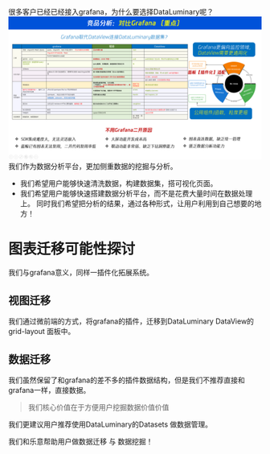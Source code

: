 很多客户已经已经接入grafana，为什么要选择DataLuminary呢？
![img_1.png](./images/4.png)
我们作为数据分析平台，更加侧重数据的挖掘与分析。
+ 我们希望用户能够快速清洗数据，构建数据集，搭可视化页面。
+ 我们希望用户能够快速搭建数据分析平台，而不是花费大量时间在数据处理上。
同时我们希望把分析的结果，通过各种形式，让用户利用到自己想要的地方！

# 图表迁移可能性探讨

我们与grafana意义，同样一插件化拓展系统。
## 视图迁移
我们通过微前端的方式，将grafana的插件，迁移到DataLuminary DataView的 grid-layout 面板中。
## 数据迁移
我们虽然保留了和grafana的差不多的插件数据结构，但是我们不推荐直接和grafana一样，直接数据。
> 我们核心价值在于方便用户挖掘数据价值价值

我们更建议用户推荐使用DataLuminary的Datasets 做数据管理。

我们和乐意帮助用户做数据迁移 与  数据挖掘！

